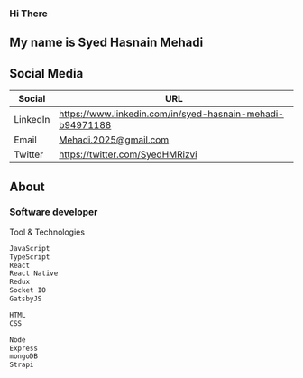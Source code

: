 ### Hi There
## My name is Syed Hasnain Mehadi
## Social Media
| Social | URL |
| ------ | ------ |
| LinkedIn | https://www.linkedin.com/in/syed-hasnain-mehadi-b94971188 |
| Email | Mehadi.2025@gmail.com |
| Twitter | https://twitter.com/SyedHMRizvi |

## About

### Software developer

Tool & Technologies

```sh
JavaScript
TypeScript
React
React Native
Redux
Socket IO
GatsbyJS
```

```sh
HTML
CSS
```

```sh
Node
Express
mongoDB
Strapi
```
